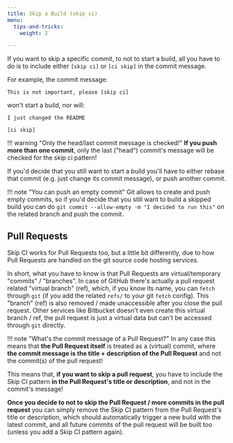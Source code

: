 ```yaml
---
title: Skip a Build (skip ci)
menu:
  tips-and-tricks:
    weight: 2

---
```

If you want to skip a specific commit, to not to start a build,
all you have to do is to include either `[skip ci]` or `[ci skip]`
in the commit message.

For example, the commit message:

```
This is not important, please [skip ci]
```

won't start a build, nor will:

```
I just changed the README

[ci skip]
```


!!! warning "Only the head/last commit message is checked!"
    __If you push more than one commit__, only the last ("head") commit's
    message will be checked for the skip ci pattern!

If you'd decide that you still want to start a build you'll have to
either rebase that commit (e.g. just change its commit message), or push another commit.

!!! note "You can push an empty commit"
    Git allows to create and push empty commits, so if you'd decide that you
    still want to build a skipped build you can do `git commit --allow-empty -m "I decided to run this"`
    on the related branch and push the commit.

## Pull Requests

Skip CI works for Pull Requests too, but a little bit differently, due to how Pull Requests are
handled on the git source code hosting services.

In short, what you have to know is that Pull Requests are virtual/temporary "commits" / "branches".
In case of GitHub there's actually a pull request related "virtual branch" (ref), which, if you know
its name, you can `fetch` through `git` (if you add the related `refs/` to your git `fetch` config).
This "branch" (ref) is also removed / made unaccessible after you close the pull request.
Other services like Bitbucket doesn't even create this virtual branch / ref, the pull request is just
a virtual data but can't be accessed through `git` directly.

!!! note "What's the commit message of a Pull Request?"
    In any case this means that __the Pull Request itself__ is treated as a (virtual) commit,
    where __the commit message is the title + description of the Pull Request__ and
    not the commit(s) of the pull request!

This means that, __if you want to skip a pull request__, you have to include the Skip CI
pattern __in the Pull Request's title or description__, and not in the commit's message!

__Once you decide to not to skip the Pull Request / more commits in the pull request__
you can simply remove the
Skip CI pattern from the Pull Request's title or description, which should automatically
trigger a new build with the latest commit, and all future commits of the pull request
will be built too (unless you add a Skip CI pattern again).